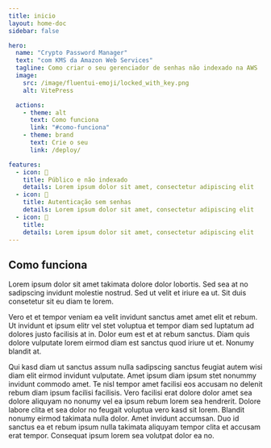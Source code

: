 ```yaml
---
title: inicio
layout: home-doc
sidebar: false

hero:
  name: "Crypto Password Manager"
  text: "com KMS da Amazon Web Services"
  tagline: Como criar o seu gerenciador de senhas não indexado na AWS
  image:
    src: /image/fluentui-emoji/locked_with_key.png
    alt: VitePress

  actions:
    - theme: alt
      text: Como funciona
      link: "#como-funciona"
    - theme: brand
      text: Crie o seu
      link: /deploy/

features:
  - icon: 📑
    title: Público e não indexado
    details: Lorem ipsum dolor sit amet, consectetur adipiscing elit
  - icon: 📖
    title: Autenticação sem senhas
    details: Lorem ipsum dolor sit amet, consectetur adipiscing elit
  - icon: 🥰
    title: 
    details: Lorem ipsum dolor sit amet, consectetur adipiscing elit
---
```


## Como funciona

Lorem ipsum dolor sit amet takimata dolore dolor lobortis. Sed sea at no
sadipscing invidunt molestie nostrud. Sed ut velit et iriure ea ut. Sit duis
consetetur sit eu diam te lorem.

Vero et et tempor veniam ea velit invidunt sanctus amet amet elit et rebum. Ut
invidunt et ipsum elitr vel stet voluptua et tempor diam sed luptatum ad dolores
justo facilisis at in. Dolor eum est et at rebum sanctus. Diam quis dolore
vulputate lorem eirmod diam est sanctus quod iriure ut et. Nonumy blandit at.

Qui kasd diam ut sanctus assum nulla sadipscing sanctus feugiat autem wisi diam
elit eirmod invidunt vulputate. Amet ipsum diam ipsum stet nonummy invidunt
commodo amet. Te nisl tempor amet facilisi eos accusam no delenit rebum diam
ipsum facilisi facilisis. Vero facilisi erat dolore dolor amet sea dolore
aliquyam no nonumy vel ea ipsum rebum lorem sea hendrerit. Dolore labore clita
et sea dolor no feugait voluptua vero kasd sit lorem. Blandit nonumy eirmod
takimata nulla dolor. Amet invidunt accumsan. Duo id sanctus ea et rebum ipsum
nulla takimata aliquyam tempor clita et accusam erat tempor. Consequat ipsum
lorem sea volutpat dolor ea no.
